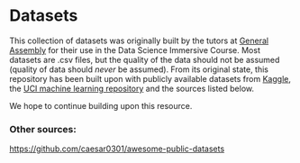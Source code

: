 # Datasets
This collection of datasets was originally built by the tutors at [General Assembly](https://generalassemb.ly/) for their use in the Data Science Immersive Course. Most datasets are .csv files, but the quality of the data should not be assumed (quality of data should _never_ be assumed). From its original state, this repository has been built upon with publicly available datasets from [Kaggle](https://www.kaggle.com/), the [UCI machine learning repository](https://archive.ics.uci.edu/ml/datasets.html) and the sources listed below.

We hope to continue building upon this resource.

### Other sources:
https://github.com/caesar0301/awesome-public-datasets
